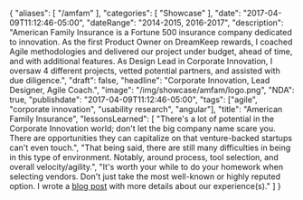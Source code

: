 {
   "aliases": [
     "/amfam"
   ],
   "categories": [
      "Showcase"
   ],
   "date": "2017-04-09T11:12:46-05:00",
   "dateRange": "2014-2015, 2016-2017",
   "description": "American Family Insurance is a Fortune 500 insurance company dedicated to innovation. As the first Product Owner on DreamKeep rewards, I coached Agile methodologies and delivered our project under budget, ahead of time, and with additional features. As Design Lead in Corporate Innovation, I oversaw 4 different projects, vetted potential partners, and assisted with due diligence.",
   "draft": false,
   "headline": "Corporate Innovation, Lead Designer, Agile Coach.",
   "image": "/img/showcase/amfam/logo.png",
   "NDA": true,
   "publishdate": "2017-04-09T11:12:46-05:00",
   "tags": ["agile", "corporate innovation", "usability research", "angular"],
   "title": "American Family Insurance",
   "lessonsLearned": [
     "There's a lot of potential in the Corporate Innovation world; don't let the big company name scare you. There are opportunities they can capitalize on that venture-backed startups can't even touch.",
    "That being said, there are still many difficulties in being in this type of environment. Notably, around process, tool selection, and overall velocity/agility.",
    "It's worth your while to do your homework when selecting vendors. Don't just take the most well-known or highly reputed option. I wrote a <a href='/why-were-firing-a-top-tier-product-development-firm/'>blog post</a> with more details about our experience(s)."
   ]
}

